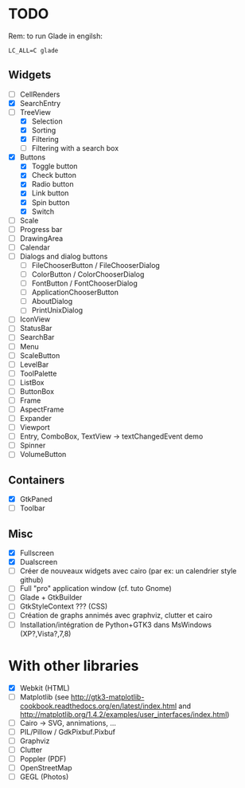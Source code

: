 # TODO

Rem: to run Glade in engilsh:

```
LC_ALL=C glade
```

## Widgets

- [ ] CellRenders
- [x] SearchEntry
- [ ] TreeView
    - [x] Selection
    - [x] Sorting
    - [x] Filtering
    - [ ] Filtering with a search box
- [x] Buttons
    - [x] Toggle button
    - [x] Check button
    - [x] Radio button
    - [x] Link button
    - [x] Spin button
    - [x] Switch
- [ ] Scale
- [ ] Progress bar
- [ ] DrawingArea
- [ ] Calendar
- [ ] Dialogs and dialog buttons
    - [ ] FileChooserButton / FileChooserDialog
    - [ ] ColorButton / ColorChooserDialog
    - [ ] FontButton / FontChooserDialog
    - [ ] ApplicationChooserButton
    - [ ] AboutDialog
    - [ ] PrintUnixDialog
- [ ] IconView
- [ ] StatusBar
- [ ] SearchBar
- [ ] Menu
- [ ] ScaleButton
- [ ] LevelBar
- [ ] ToolPalette
- [ ] ListBox
- [ ] ButtonBox
- [ ] Frame
- [ ] AspectFrame
- [ ] Expander
- [ ] Viewport
- [ ] Entry, ComboBox, TextView -> textChangedEvent demo
- [ ] Spinner
- [ ] VolumeButton

## Containers

- [x] GtkPaned
- [ ] Toolbar

## Misc

- [x] Fullscreen
- [x] Dualscreen
- [ ] Créer de nouveaux widgets avec cairo (par ex: un calendrier style github)
- [ ] Full "pro" application window (cf. tuto Gnome)
- [ ] Glade + GtkBuilder
- [ ] GtkStyleContext ??? (CSS)
- [ ] Création de graphs annimés avec graphviz, clutter et cairo
- [ ] Installation/intégration de Python+GTK3 dans MsWindows (XP?,Vista?,7,8)

# With other libraries

- [x] Webkit (HTML)
- [ ] Matplotlib (see http://gtk3-matplotlib-cookbook.readthedocs.org/en/latest/index.html and http://matplotlib.org/1.4.2/examples/user_interfaces/index.html)
- [ ] Cairo -> SVG, annimations, ...
- [ ] PIL/Pillow / GdkPixbuf.Pixbuf
- [ ] Graphviz
- [ ] Clutter
- [ ] Poppler (PDF)
- [ ] OpenStreetMap
- [ ] GEGL (Photos)
